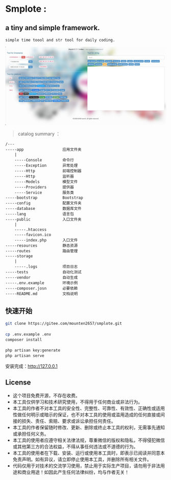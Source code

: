 # **Smplote** :

## a tiny and simple framework.
    simple time toool and str tool for daily coding.

![首页](public/assets/awork/img/index.png)

> catalog summary ：
```
/---
-----app                 应用文件夹
    |
    -----Console         命令行
    -----Exception       异常处理
    -----Http            前端控制器
    -----Http            监听器
    -----Models          模型文件
    -----Providers       提供器
    -----Service         服务类
-----bootstrap           Bootstrap
-----config              配置文件夹
-----database            数据库文件
-----lang                语言包
-----public              入口文件夹
    |
    -----.htaccess
    -----favicon.ico
    -----index.php       入口文件
-----resources           静态资源
-----routes              路由管理
-----storage
    |
    -----.logs           项目日志
-----tests               自动化测试
-----vendor              自动生成
-----.env.example        环境示例
-----composer.josn       必要依赖
-----README.md           文档说明

```

## 快速开始
```bash
git clone https://gitee.com/mounten2657/smplote.git

cp .env.example .env
composer install

php artisan key:generate
php artisan serve
```

安装完成：http://127.0.0.1

## License
- 这个项目免费开源，不存在收费。
- 本工具仅供学习和技术研究使用，不得用于任何商业或非法行为。
- 本工具的作者不对本工具的安全性、完整性、可靠性、有效性、正确性或适用性做任何明示或暗示的保证，也不对本工具的使用或滥用造成的任何直接或间接的损失、责任、索赔、要求或诉讼承担任何责任。
- 本工具的作者保留随时修改、更新、删除或终止本工具的权利，无需事先通知或承担任何义务。
- 本工具的使用者应遵守相关法律法规，尊重微信的版权和隐私，不得侵犯微信或其他第三方的合法权益，不得从事任何违法或不道德的行为。
- 本工具的使用者在下载、安装、运行或使用本工具时，即表示已阅读并同意本免责声明。如有异议，请立即停止使用本工具，并删除所有相关文件。
- 代码仅用于对技术的交流学习使用，禁止用于实际生产项目，请勿用于非法用途和商业用途！如因此产生任何法律纠纷，均与作者无关！


